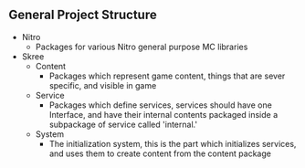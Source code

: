 General Project Structure
-------------------------

* Nitro
  - Packages for various Nitro general purpose MC libraries
* Skree
  - Content
    * Packages which represent game content, things that are sever specific, and visible in game
  - Service
    * Packages which define services, services should have one Interface, and have their internal contents packaged inside a subpackage of service called 'internal.<service name>'
  - System
    * The initialization system, this is the part which initializes services, and uses them to create content from the content package
